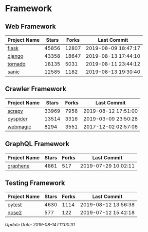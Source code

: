 # Framework

## Web Framework

| Project Name | Stars | Forks | Last Commit |
| ------------ | ----- | ----- | ----------- |
| [flask](https://github.com/pallets/flask) | 45856 | 12807 | 2019-08-09 18:47:17 |
| [django](https://github.com/django/django) | 43358 | 18647 | 2019-08-13 17:44:10 |
| [tornado](https://github.com/tornadoweb/tornado) | 18135 | 5031 | 2019-08-11 23:44:12 |
| [sanic](https://github.com/huge-success/sanic) | 12585 | 1182 | 2019-08-13 19:30:40 |

## Crawler Framework

| Project Name | Stars | Forks | Last Commit |
| ------------ | ----- | ----- | ----------- |
| [scrapy](https://github.com/scrapy/scrapy) | 33969 | 7958 | 2019-08-12 17:51:00 |
| [pyspider](https://github.com/binux/pyspider) | 13514 | 3316 | 2019-03-09 23:50:28 |
| [webmagic](https://github.com/code4craft/webmagic) | 8294 | 3551 | 2017-12-02 02:57:06 |

## GraphQL Framework

| Project Name | Stars | Forks | Last Commit |
| ------------ | ----- | ----- | ----------- |
| [graphene](https://github.com/graphql-python/graphene) | 4861 | 517 | 2019-07-29 10:02:11 |

## Testing Framework

| Project Name | Stars | Forks | Last Commit |
| ------------ | ----- | ----- | ----------- |
| [pytest](https://github.com/pytest-dev/pytest) | 4630 | 1114 | 2019-08-12 13:56:38 |
| [nose2](https://github.com/nose-devs/nose2) | 577 | 122 | 2019-07-12 15:42:18 |

*Update Date: 2019-08-14T11:00:31*